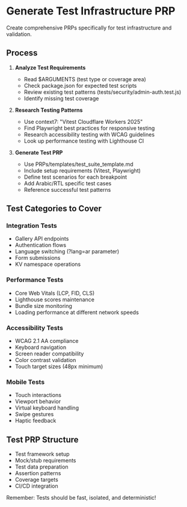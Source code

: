 # Generate Test Infrastructure PRP

Create comprehensive PRPs specifically for test infrastructure and validation.

## Process

1. **Analyze Test Requirements**
   - Read $ARGUMENTS (test type or coverage area)
   - Check package.json for expected test scripts
   - Review existing test patterns (tests/security/admin-auth.test.js)
   - Identify missing test coverage

2. **Research Testing Patterns**
   - Use context7: "Vitest Cloudflare Workers 2025"
   - Find Playwright best practices for responsive testing
   - Research accessibility testing with WCAG guidelines
   - Look up performance testing with Lighthouse CI

3. **Generate Test PRP**
   - Use PRPs/templates/test_suite_template.md
   - Include setup requirements (Vitest, Playwright)
   - Define test scenarios for each breakpoint
   - Add Arabic/RTL specific test cases
   - Reference successful test patterns

## Test Categories to Cover

### Integration Tests
- Gallery API endpoints
- Authentication flows
- Language switching (?lang=ar parameter)
- Form submissions
- KV namespace operations

### Performance Tests
- Core Web Vitals (LCP, FID, CLS)
- Lighthouse scores maintenance
- Bundle size monitoring
- Loading performance at different network speeds

### Accessibility Tests
- WCAG 2.1 AA compliance
- Keyboard navigation
- Screen reader compatibility
- Color contrast validation
- Touch target sizes (48px minimum)

### Mobile Tests
- Touch interactions
- Viewport behavior
- Virtual keyboard handling
- Swipe gestures
- Haptic feedback

## Test PRP Structure
- Test framework setup
- Mock/stub requirements
- Test data preparation
- Assertion patterns
- Coverage targets
- CI/CD integration

Remember: Tests should be fast, isolated, and deterministic!